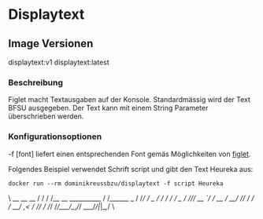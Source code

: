# Displaytext
## Image Versionen
displaytext:v1
displaytext:latest

### Beschreibung
Figlet macht Textausgaben auf der Konsole. Standardmässig wird der Text BFSU ausgegeben. Der Text kann mit einem String Parameter überschrieben werden.

### Konfigurationsoptionen
-f \[font\] liefert einen entsprechenden Font gemäs Möglichkeiten von [figlet](http://figlet.org).

Folgendes Beispiel verwendet Schrift script und gibt den Text Heureka aus:

	docker run --rm dominikreussbzu/displaytext -f script Heureka
 
\    __  __                     __
   / / / /__  __  __________  / /______ _
  / /_/ / _ \/ / / / ___/ _ \/ //_/ __ `/
 / __  /  __/ /_/ / /  /  __/ ,< / /_/ /
/_/ /_/\___/\__,_/_/   \___/_/|_|\__,_/ \


